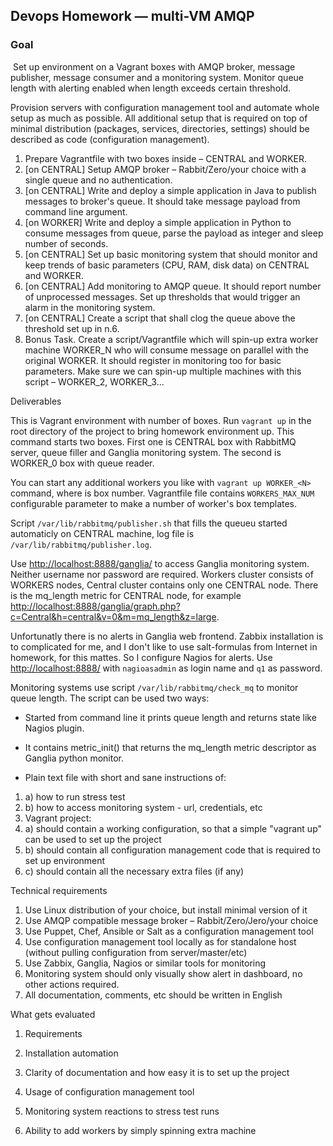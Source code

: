 ## Devops Homework — multi-VM AMQP
### Goal
 Set up environment on a Vagrant boxes with AMQP broker, message publisher, message consumer and a monitoring system. Monitor queue length with alerting enabled when length exceeds certain threshold.

Provision servers with configuration management tool and automate whole setup as much as possible. All additional setup that is required on top of minimal distribution (packages, services, directories, settings) should be described as code (configuration management).

1. Prepare Vagrantfile with two boxes inside – CENTRAL and WORKER. 
2. [on CENTRAL] Setup AMQP broker – Rabbit/Zero/your choice with a single queue and no authentication.
3. [on CENTRAL] Write and deploy a simple application in Java to publish messages to broker's queue. It should take message payload from command line argument.
4. [on WORKER] Write and deploy a simple application in Python to consume messages from queue, parse the payload as integer and sleep <payload> number of seconds.
5. [on CENTRAL] Set up basic monitoring system that should monitor and keep trends of basic parameters (CPU, RAM, disk data) on CENTRAL and WORKER.
6. [on CENTRAL] Add monitoring to AMQP queue. It should report number of unprocessed messages. Set up thresholds that would trigger an alarm in the monitoring system.
7. [on CENTRAL] Create a script that shall clog the queue above the threshold set up in n.6.
8. Bonus Task. Create a script/Vagrantfile which will spin-up extra worker machine WORKER_N who will consume message on parallel with the original WORKER. It should register in monitoring too for basic parameters. Make sure we can spin-up multiple machines with this script – WORKER_2,  WORKER_3...

Deliverables

This is Vagrant environment with number of boxes.  Run `vagrant up` in the root directory of the project to bring homework environment up. This command starts two boxes. First one is CENTRAL box with RabbitMQ server, queue filler and Ganglia monitoring system. The second is WORKER_0 box with queue reader. 

You can start any additional workers you like with `vagrant up WORKER_<N>` command, where <N> is box number. Vagrantfile file contains `WORKERS_MAX_NUM` configurable parameter to make a number of worker's box templates.

Script `/var/lib/rabbitmq/publisher.sh` that fills the queueu started automaticly on CENTRAL machine, log file is `/var/lib/rabbitmq/publisher.log`.

Use [http://localhost:8888/ganglia/](http://localhost:8888/ganglia/) to access Ganglia monitoring system. Neither username nor password are required. Workers cluster consists of WORKERS nodes, Central cluster contains only one CENTRAL node. There is the mq_length metric for CENTRAL node, for example [http://localhost:8888/ganglia/graph.php?c=Central&h=central&v=0&m=mq_length&z=large](http://localhost:8888/ganglia/graph.php?c=Central&h=central&v=0&m=mq_length&z=large).

Unfortunatly there is no alerts in Ganglia web frontend. Zabbix installation is to complicated for me, and I don't like to use salt-formulas from Internet in homework, for this mattes. So I configure Nagios for alerts. Use [http://localhost:8888/](http://localhost:8888/ganglia/) with `nagioasadmin` as login name and `q1` as password.

Monitoring systems use script `/var/lib/rabbitmq/check_mq` to monitor queue length. The script can be used two ways:
* Started from command line it prints queue length and returns state like Nagios plugin. 
* It contains metric_init() that returns the mq_length metric descriptor as Ganglia python monitor. 

* Plain text file with short and sane instructions of:
1. a) how to run stress test
2. b) how to access monitoring system - url, credentials, etc
3. Vagrant project:
4. a) should contain a working configuration, so that a simple "vagrant up" can be used to set up the project
5. b) should contain all configuration management code that is required to set up environment
6. c) should contain all the necessary extra files (if any)

Technical requirements

1. Use Linux distribution of your choice, but install minimal version of it
2. Use AMQP compatible message broker – Rabbit/Zero/Jero/your choice
3. Use Puppet, Chef, Ansible or Salt as a configuration management tool
4. Use configuration management tool locally as for standalone host (without pulling configuration from server/master/etc)
5. Use Zabbix, Ganglia, Nagios or similar tools for monitoring
6. Monitoring system should only visually show alert in dashboard, no other actions required.
7. All documentation, comments, etc should be written in English

What gets evaluated

1. Requirements
2. Installation automation

3. Clarity of documentation and how easy it is to set up the project

4. Usage of configuration management tool

5. Monitoring system reactions to stress test runs
6. Ability to add workers by simply spinning extra machine

